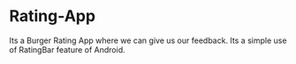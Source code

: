 # Rating-App

Its a Burger Rating App where we can give us our feedback. Its a simple use of RatingBar feature of Android.
